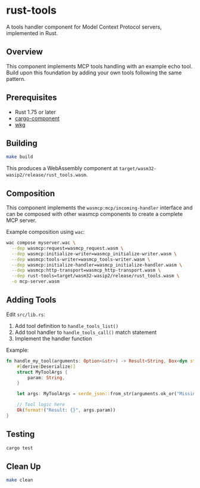 # rust-tools

A tools handler component for Model Context Protocol servers, implemented in Rust.

## Overview

This component implements MCP tools handling with an example echo tool. Build upon this foundation by adding your own tools following the same pattern.

## Prerequisites

- Rust 1.75 or later
- [cargo-component](https://github.com/bytecodealliance/cargo-component)
- [wkg](https://github.com/bytecodealliance/wasm-pkg-tools)

## Building

```bash
make build
```

This produces a WebAssembly component at `target/wasm32-wasip2/release/rust_tools.wasm`.

## Composition

This component implements the `wasmcp:mcp/incoming-handler` interface and can be composed with other wasmcp components to create a complete MCP server.

Example composition using `wac`:

```bash
wac compose myserver.wac \
  --dep wasmcp:request=wasmcp_request.wasm \
  --dep wasmcp:initialize-writer=wasmcp_initialize-writer.wasm \
  --dep wasmcp:tools-writer=wasmcp_tools-writer.wasm \
  --dep wasmcp:initialize-handler=wasmcp_initialize-handler.wasm \
  --dep wasmcp:http-transport=wasmcp_http-transport.wasm \
  --dep rust-tools=target/wasm32-wasip2/release/rust_tools.wasm \
  -o mcp-server.wasm
```

## Adding Tools

Edit `src/lib.rs`:

1. Add tool definition to `handle_tools_list()`
2. Add tool handler to `handle_tools_call()` match statement
3. Implement the handler function

Example:

```rust
fn handle_my_tool(arguments: Option<&str>) -> Result<String, Box<dyn std::error::Error>> {
    #[derive(Deserialize)]
    struct MyToolArgs {
        param: String,
    }

    let args: MyToolArgs = serde_json::from_str(arguments.ok_or("Missing arguments")?)?;

    // Tool logic here
    Ok(format!("Result: {}", args.param))
}
```

## Testing

```bash
cargo test
```

## Clean Up

```bash
make clean
```
